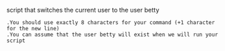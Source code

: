 script that switches the current user to the user betty

	.You should use exactly 8 characters for your command (+1 character for the new line)
	.You can assume that the user betty will exist when we will run your script
